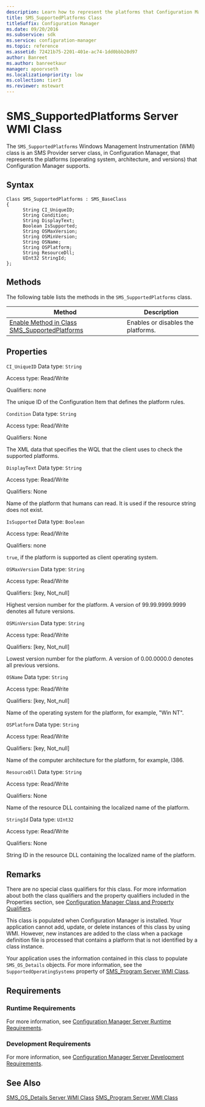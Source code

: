 ```yaml
---
description: Learn how to represent the platforms that Configuration Manager supports using the SMS_SupportedPlatforms.
title: SMS_SupportedPlatforms Class
titleSuffix: Configuration Manager
ms.date: 09/20/2016
ms.subservice: sdk
ms.service: configuration-manager
ms.topic: reference
ms.assetid: 72421b75-2201-401e-ac74-1dd0bbb20d97
author: Banreet
ms.author: banreetkaur
manager: apoorvseth
ms.localizationpriority: low
ms.collection: tier3
ms.reviewer: mstewart
---
```

# SMS_SupportedPlatforms Server WMI Class
The `SMS_SupportedPlatforms` Windows Management Instrumentation (WMI) class is an SMS Provider server class, in Configuration Manager, that represents the platforms (operating system, architecture, and versions) that Configuration Manager supports.

## Syntax

```
Class SMS_SupportedPlatforms : SMS_BaseClass
{
      String CI_UniqueID;
      String Condition;
      String DisplayText;
      Boolean IsSupported;
      String OSMaxVersion;
      String OSMinVersion;
      String OSName;
      String OSPlatform;
      String ResourceDll;
      UInt32 StringId;
};
```

## Methods
 The following table lists the methods in the `SMS_SupportedPlatforms` class.

|Method|Description|
|------------|-----------------|
|[Enable Method in Class SMS_SupportedPlatforms](../../../../../develop/reference/core/servers/configure/enable-method-in-class-sms_supportedplatforms.md)|Enables or disables the platforms.|

## Properties
 `CI_UniqueID`
 Data type: `String`

 Access type: Read/Write

 Qualifiers: none

 The unique ID of the Configuration Item that defines the platform rules.

 `Condition`
 Data type: `String`

 Access type: Read/Write

 Qualifiers: None

 The XML data that specifies the WQL that the client uses to check the supported platforms.

 `DisplayText`
 Data type: `String`

 Access type: Read/Write

 Qualifiers: None

 Name of the platform that humans can read. It is used if the resource string does not exist.

 `IsSupported`
 Data type: `Boolean`

 Access type: Read/Write

 Qualifiers: none

 `true`, if the platform is supported as client operating system.

 `OSMaxVersion`
 Data type: `String`

 Access type: Read/Write

 Qualifiers: [key, Not_null]

 Highest version number for the platform. A version of 99.99.9999.9999 denotes all future versions.

 `OSMinVersion`
 Data type: `String`

 Access type: Read/Write

 Qualifiers: [key, Not_null]

 Lowest version number for the platform. A version of 0.00.0000.0 denotes all previous versions.

 `OSName`
 Data type: `String`

 Access type: Read/Write

 Qualifiers: [key, Not_null]

 Name of the operating system for the platform, for example, "Win NT".

 `OSPlatform`
 Data type: `String`

 Access type: Read/Write

 Qualifiers: [key, Not_null]

 Name of the computer architecture for the platform, for example, I386.

 `ResourceDll`
 Data type: `String`

 Access type: Read/Write

 Qualifiers: None

 Name of the resource DLL containing the localized name of the platform.

 `StringId`
 Data type: `UInt32`

 Access type: Read/Write

 Qualifiers: None

 String ID in the resource DLL containing the localized name of the platform.

## Remarks
 There are no special class qualifiers for this class. For more information about both the class qualifiers and the property qualifiers included in the Properties section, see [Configuration Manager Class and Property Qualifiers](../../../../../develop/reference/misc/class-and-property-qualifiers.md).

 This class is populated when Configuration Manager is installed. Your application cannot add, update, or delete instances of this class by using WMI. However, new instances are added to the class when a package definition file is processed that contains a platform that is not identified by a class instance.

 Your application uses the information contained in this class to populate `SMS_OS_Details` objects. For more information, see the `SupportedOperatingSystems` property of [SMS_Program Server WMI Class](../../../../../develop/reference/core/servers/configure/sms_program-server-wmi-class.md).

## Requirements

### Runtime Requirements
 For more information, see [Configuration Manager Server Runtime Requirements](../../../../../develop/core/reqs/server-runtime-requirements.md).

### Development Requirements
 For more information, see [Configuration Manager Server Development Requirements](../../../../../develop/core/reqs/server-development-requirements.md).

## See Also
 [SMS_OS_Details Server WMI Class](../../../../../develop/reference/core/servers/configure/sms_os_details-server-wmi-class.md)
 [SMS_Program Server WMI Class](../../../../../develop/reference/core/servers/configure/sms_program-server-wmi-class.md)

